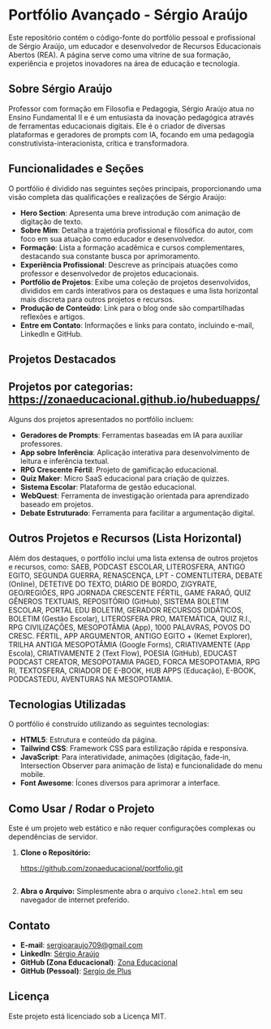 # Portfólio Avançado - Sérgio Araújo

Este repositório contém o código-fonte do portfólio pessoal e profissional de Sérgio Araújo, um educador e desenvolvedor de Recursos Educacionais Abertos (REA). A página serve como uma vitrine de sua formação, experiência e projetos inovadores na área de educação e tecnologia.

## Sobre Sérgio Araújo

Professor com formação em Filosofia e Pedagogia, Sérgio Araújo atua no Ensino Fundamental II e é um entusiasta da inovação pedagógica através de ferramentas educacionais digitais. Ele é o criador de diversas plataformas e geradores de prompts com IA, focando em uma pedagogia construtivista-interacionista, crítica e transformadora.

## Funcionalidades e Seções

O portfólio é dividido nas seguintes seções principais, proporcionando uma visão completa das qualificações e realizações de Sérgio Araújo:

* **Hero Section**: Apresenta uma breve introdução com animação de digitação de texto.
* **Sobre Mim**: Detalha a trajetória profissional e filosófica do autor, com foco em sua atuação como educador e desenvolvedor.
* **Formação**: Lista a formação acadêmica e cursos complementares, destacando sua constante busca por aprimoramento.
* **Experiência Profissional**: Descreve as principais atuações como professor e desenvolvedor de projetos educacionais.
* **Portfólio de Projetos**: Exibe uma coleção de projetos desenvolvidos, divididos em cards interativos para os destaques e uma lista horizontal mais discreta para outros projetos e recursos.
* **Produção de Conteúdo**: Link para o blog onde são compartilhadas reflexões e artigos.
* **Entre em Contato**: Informações e links para contato, incluindo e-mail, LinkedIn e GitHub.

## Projetos Destacados
## Projetos por categorias: https://zonaeducacional.github.io/hubeduapps/
Alguns dos projetos apresentados no portfólio incluem:

* **Geradores de Prompts**: Ferramentas baseadas em IA para auxiliar professores.
* **App sobre Inferência**: Aplicação interativa para desenvolvimento de leitura e inferência textual.
* **RPG Crescente Fértil**: Projeto de gamificação educacional.
* **Quiz Maker**: Micro SaaS educacional para criação de quizzes.
* **Sistema Escolar**: Plataforma de gestão educacional.
* **WebQuest**: Ferramenta de investigação orientada para aprendizado baseado em projetos.
* **Debate Estruturado**: Ferramenta para facilitar a argumentação digital.

## Outros Projetos e Recursos (Lista Horizontal)

Além dos destaques, o portfólio inclui uma lista extensa de outros projetos e recursos, como: SAEB, PODCAST ESCOLAR, LITEROSFERA, ANTIGO EGITO, SEGUNDA GUERRA, RENASCENÇA, LPT - COMENTLITERA, DEBATE (Online), DETETIVE DO TEXTO, DIÁRIO DE BORDO, ZIGYRATE, GEO/REGIÕES, RPG JORNADA CRESCENTE FÉRTIL, GAME FARAÓ, QUIZ GÊNEROS TEXTUAIS, REPOSITÓRIO (GitHub), SISTEMA BOLETIM ESCOLAR, PORTAL EDU BOLETIM, GERADOR RECURSOS DIDÁTICOS, BOLETIM (Gestão Escolar), LITEROSFERA PRO, MATEMÁTICA, QUIZ R.I., RPG CIVILIZAÇÕES, MESOPOTÂMIA (App), 1000 PALAVRAS, POVOS DO CRESC. FÉRTIL, APP ARGUMENTOR, ANTIGO EGITO + (Kemet Explorer), TRILHA ANTIGA MESOPOTÂMIA (Google Forms), CRIATIVAMENTE (App Escola), CRIATIVAMENTE 2 (Text Flow), POESIA (GitHub), EDUCAST PODCAST CREATOR, MESOPOTAMIA PAGED, FORCA MESOPOTAMIA, RPG RI, TEXTOSFERA, CRIADOR DE E-BOOK, HUB APPS (Educação), E-BOOK, PODCASTEDU, AVENTURAS NA MESOPOTAMIA.

## Tecnologias Utilizadas

O portfólio é construído utilizando as seguintes tecnologias:

* **HTML5**: Estrutura e conteúdo da página.
* **Tailwind CSS**: Framework CSS para estilização rápida e responsiva.
* **JavaScript**: Para interatividade, animações (digitação, fade-in, Intersection Observer para animação de lista) e funcionalidade do menu mobile.
* **Font Awesome**: Ícones diversos para aprimorar a interface.

## Como Usar / Rodar o Projeto

Este é um projeto web estático e não requer configurações complexas ou dependências de servidor.

1.  **Clone o Repositório:**

    https://github.com/zonaeducacional/portfolio.git
    ```
2.  **Abra o Arquivo:**
    Simplesmente abra o arquivo `clone2.html` em seu navegador de internet preferido.

## Contato

* **E-mail**: sergioaraujo709@gmail.com
* **LinkedIn**: [Sérgio Araújo](https://www.linkedin.com/in/sergioaraujo709/)
* **GitHub (Zona Educacional)**: [Zona Educacional](https://github.com/zonaeducacional)
* **GitHub (Pessoal)**: [Sergio de Plus](https://github.com/sergiodeplus)

## Licença

Este projeto está licenciado sob a Licença MIT.
